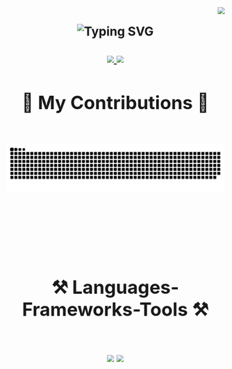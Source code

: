 <img align="right" src="https://visitor-badge.laobi.icu/badge?page_id=MdFoysalBhuiyan.MdFoysalBhuiyan" />

<h1 align="center">
  
<img src="https://readme-typing-svg.herokuapp.com?font=Righteous&size=35&duration=4000&pause=500&color=F56C22&background=4F311C00&width=500&height=70&lines=Hi!+I'm+ifti;I'm+a+student+of;Computer+Science+and+Engineering" alt="Typing SVG" /></a>

 </div>
 
<div align="center"> 
  <a href="mailto:foysalkhan88672@gmail.com">
      <img src="https://img.shields.io/badge/Gmail-333333?style=for-the-badge&logo=gmail&logoColor=red" />
  </a>
    <a href="https://linkedin.com/in/Md-Foysal-Bhuiyan" target="_blank">
    <img src="https://img.shields.io/badge/LinkedIn-0077B5?style=for-the-badge&logo=linkedin&logoColor=white" target="_blank" />
  </a>
  
<div align="center">
  <h2>🐍 My Contributions 🐍</h2>
  <br>
  <img alt="snake eating my contributions" src="https://raw.githubusercontent.com/salesp07/salesp07/output/github-contribution-grid-snake.svg" />
  
  <br/><br/><br/>
</div>

<h2 align="center">⚒️ Languages-Frameworks-Tools ⚒️</h2>
<br/>
<div align="center">
    <img src="https://skillicons.dev/icons?i=vscode,github,c#,C++,java" />
    <img src="https://skillicons.dev/icons?i=c#,c,java,mysql,c++" /><br>
</div>

<br/>

